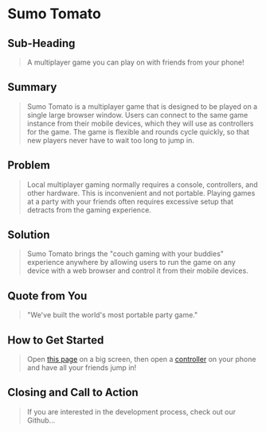 # Sumo Tomato #


## Sub-Heading ##
  > A multiplayer game you can play on with friends from your phone!

## Summary ##
  > Sumo Tomato is a multiplayer game that is designed to be played on a single large browser window. Users can connect to the same game instance from their mobile devices, which they will use as controllers for the game. The game is flexible and rounds cycle quickly, so that new players never have to wait too long to jump in.

## Problem ##
  > Local multiplayer gaming normally requires a console, controllers, and other hardware. This is inconvenient and not portable. Playing games at a party with your friends often requires excessive setup that detracts from the gaming experience.

## Solution ##
  > Sumo Tomato brings the "couch gaming with your buddies" experience anywhere by allowing users to run the game on any device with a web browser and control it from their mobile devices.

## Quote from You ##
  > "We've built the world's most portable party game."

## How to Get Started ##
  > Open [this page](http://www.hr3232.elasticbeanstalk.com) on a big screen, then open a [controller](http://www.hr3232.elasticbeanstalk.com/controller) on your phone and have all your friends jump in!

## Closing and Call to Action ##
  > If you are interested in the development process, check out our Github...
